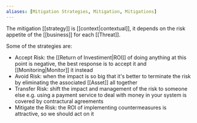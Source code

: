 ```yaml
---
aliases: [Mitigation Strategies, Mitigation, Mitigations]
---
```


The mitigation [[strategy]] is [[context|contextual]], it depends on the risk appetite of the [[business]] for each [[Threat]].

Some of the strategies are:

- Accept Risk: the [[Return of Investiment|ROI]] of doing anything at this point is negative, the best response is to accept it and [[Monitoring|Monitor]] it instead
- Avoid Risk: when the impact is so big that it's better to terminate the risk by eliminating the associated [[Asset]] all together
- Transfer Risk: shift the impact and management of the risk to someone else e.g. using a payment service to deal with money in your system is covered by contractural agreements
- Mitigate the Risk: the ROI of implementing countermeasures is attractive, so we should act on it
